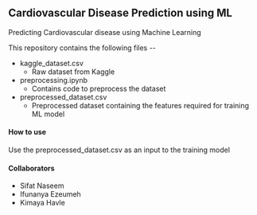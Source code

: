 ## Cardiovascular Disease Prediction using ML

Predicting Cardiovascular disease using Machine Learning 

This repository contains the following files -- 

* kaggle_dataset.csv
	* Raw dataset from Kaggle
* preprocessing.ipynb
	* Contains code to preprocess the dataset
* preprocessed_dataset.csv
	* Preprocessed dataset containing the features required for training ML model


#### How to use

Use the preprocessed_dataset.csv as an input to the training model


#### Collaborators
- Sifat Naseem
- Ifunanya Ezeumeh
- Kimaya Havle
